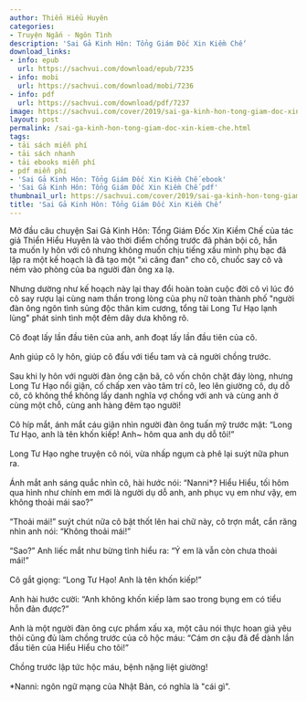 ```yaml
---
author: Thiển Hiểu Huyên
categories:
- Truyện Ngắn - Ngôn Tình
description: 'Sai Gả Kinh Hôn: Tổng Giám Đốc Xin Kiềm Chế'
download_links:
- info: epub
  url: https://sachvui.com/download/epub/7235
- info: mobi
  url: https://sachvui.com/download/mobi/7236
- info: pdf
  url: https://sachvui.com/download/pdf/7237
image: https://sachvui.com/cover/2019/sai-ga-kinh-hon-tong-giam-doc-xin-kiem-che.jpg
layout: post
permalink: /sai-ga-kinh-hon-tong-giam-doc-xin-kiem-che.html
tags:
- tải sách miễn phí
- tải sách nhanh
- tải ebooks miễn phí
- pdf miễn phí
- 'Sai Gả Kinh Hôn: Tổng Giám Đốc Xin Kiềm Chế ebook'
- 'Sai Gả Kinh Hôn: Tổng Giám Đốc Xin Kiềm Chế pdf'
thumbnail_url: https://sachvui.com/cover/2019/sai-ga-kinh-hon-tong-giam-doc-xin-kiem-che.jpg
title: 'Sai Gả Kinh Hôn: Tổng Giám Đốc Xin Kiềm Chế'
---
```


 <div class="item-desc text-justify"> <p>Mở đầu câu chuyện Sai Gả Kinh Hôn: Tổng Giám Đốc Xin Kiềm Chế của tác giả Thiển Hiểu Huyên là vào thời điểm chồng trước đã phản bội cô, hắn ta muốn ly hôn với cô nhưng không muốn chịu tiếng xấu mình phụ bạc đã lặp ra một kế hoạch là đã tạo một "xì căng đan" cho cô, chuốc say cô và ném vào phòng của ba người đàn ông xa lạ.<br><br>Nhưng dường như kế hoạch này lại thay đổi hoàn toàn cuộc đời cô vì lúc đó cô say rượu lại cùng nam thần trong lòng của phụ nữ toàn thành phố "người đàn ông ngôn tình sủng độc thân kim cương, tổng tài Long Tư Hạo lạnh lùng" phát sinh tình một đêm dây dưa không rõ.<br><br>Cô đoạt lấy lần đầu tiên của anh, anh đoạt lấy lần đầu tiên của cô.<br><br>Anh giúp cô ly hôn, giúp cô đấu với tiểu tam và cả người chồng trước.<br><br>Sau khi ly hôn với người đàn ông cặn bã, cô vốn chôn chặt đáy lòng, nhưng Long Tư Hạo nổi giận, cố chấp xen vào tâm trí cô, leo lên giường cô, dụ dỗ cô, cô không thể không lấy danh nghĩa vợ chồng với anh và cùng anh ở cùng một chỗ, cùng anh hàng đêm tạo người!<br><br>Cô híp mắt, ánh mắt cáu giận nhìn người đàn ông tuấn mỹ trước mặt: “Long Tư Hạo, anh là tên khốn kiếp! Anh~ hôm qua anh dụ dỗ tôi!”<br><br>Long Tư Hạo nghe truyện cô nói, vừa nhấp ngụm cà phê lại suýt nữa phun ra.<br><br>Ánh mắt anh sáng quắc nhìn cô, hài hước nói: “Nanni*? Hiểu Hiểu, tối hôm qua hình như chính em mới là người dụ dỗ anh, anh phục vụ em như vậy, em không thoải mái sao?”<br><br>“Thoải mái!” suýt chút nữa cô bật thốt lên hai chữ này, cô trợn mắt, cắn răng nhìn anh nói: “Không thoải mái!”<br><br>“Sao?” Anh liếc mắt như bừng tỉnh hiểu ra: “Ý em là vẫn còn chưa thoải mái!”<br><br>Cô gắt giọng: “Long Tư Hạo! Anh là tên khốn kiếp!”<br><br>Anh hài hước cười: “Anh không khốn kiếp làm sao trong bụng em có tiểu hỗn đản được?”<br><br>Anh là một người đàn ông cực phẩm xấu xa, một câu nói thực hoan giả yêu thôi cũng đủ làm chồng trước của cô hộc máu: “Cám ơn cậu đã để dành lần đầu tiên của Hiểu Hiểu cho tôi!”<br><br>Chồng trước lập tức hộc máu, bệnh nặng liệt giường!<br><br>*Nanni: ngôn ngữ mạng của Nhật Bản, có nghĩa là "cái gì".</p> </div>